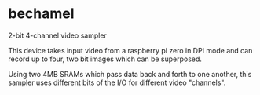# bechamel
2-bit 4-channel video sampler

This device takes input video from a raspberry pi zero in DPI mode and can record up to four, two bit images which can be superposed.

Using two 4MB SRAMs which pass data back and forth to one another, this sampler uses different bits of the I/O for different video "channels".

